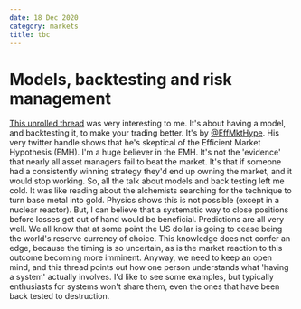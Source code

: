 ```yaml
---
date: 18 Dec 2020
category: markets
title: tbc
---
```

# Models, backtesting and risk management

[This unrolled thread](https://threadreaderapp.com/thread/1339415934901964801.html) was very interesting to me.
It's about having a model, and backtesting it, to make your trading better.
It's by [@EffMktHype](https://twitter.com/EffMktHype). His very twitter handle shows that he's skeptical of the Efficient Market Hypothesis (EMH). 
I'm a huge believer in the EMH.
It's not the 'evidence' that nearly all asset managers fail to beat the market.
It's that if someone had a consistently winning strategy they'd end up owning the market, and it would stop working.
So, all the talk about models and back testing left me cold. 
It was like reading about the alchemists searching for the technique to turn base metal into gold.
Physics shows this is not possible (except in a nuclear reactor).
But, I can believe that a systematic way to close positions before losses get out of hand would be beneficial.
Predictions are all very well. 
We all know that at some point the US dollar is going to cease being the world's reserve currency of choice.
This knowledge does not confer an edge, because the timing is so uncertain, as is the market reaction to this outcome becoming more imminent.
Anyway, we need to keep an open mind, and this thread points out how one person understands what 'having a system' actually involves. 
I'd like to see some examples, but typically enthusiasts for systems won't share them, even the ones that have been back tested to destruction.
